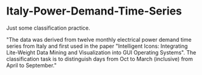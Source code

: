 # Italy-Power-Demand-Time-Series

Just some classification practice. 

"The data was derived from twelve monthly electrical power demand time series from Italy and first used in the paper "Intelligent Icons: Integrating Lite-Weight Data Mining and Visualization into GUI Operating Systems". The classification task is to distinguish days from Oct to March (inclusive) from April to September."
